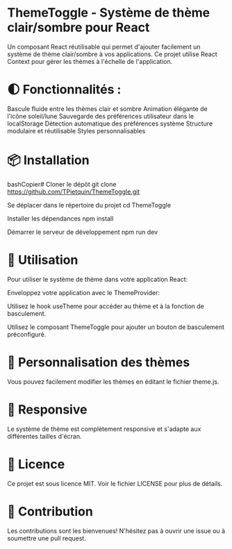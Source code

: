 # ThemeToggle - Système de thème clair/sombre pour React

Un composant React réutilisable qui permet d'ajouter facilement un système de thème clair/sombre à vos applications. Ce projet utilise React Context pour gérer les thèmes à l'échelle de l'application.


# 🌓 Fonctionnalités : 

Bascule fluide entre les thèmes clair et sombre
Animation élégante de l'icône soleil/lune
Sauvegarde des préférences utilisateur dans le localStorage
Détection automatique des préférences système
Structure modulaire et réutilisable
Styles personnalisables

# 📦 Installation
bashCopier# Cloner le dépôt
git clone https://github.com/TPietquin/ThemeToggle.git

Se déplacer dans le répertoire du projet
cd ThemeToggle

Installer les dépendances
npm install

Démarrer le serveur de développement
npm run dev

# 🔧 Utilisation

Pour utiliser le système de thème dans votre application React:

Enveloppez votre application avec le ThemeProvider:

Utilisez le hook useTheme pour accéder au thème et à la fonction de basculement.

Utilisez le composant ThemeToggle pour ajouter un bouton de basculement préconfiguré.

# 🎨 Personnalisation des thèmes

Vous pouvez facilement modifier les thèmes en éditant le fichier theme.js.

# 📱 Responsive
Le système de thème est complètement responsive et s'adapte aux différentes tailles d'écran.

# 📄 Licence
Ce projet est sous licence MIT. Voir le fichier LICENSE pour plus de détails.

# 🤝 Contribution
Les contributions sont les bienvenues! N'hésitez pas à ouvrir une issue ou à soumettre une pull request.
